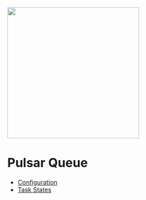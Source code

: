 <img src="https://quantmind-public.s3.amazonaws.com/pulsar/pulsar_colored_logo_only.svg" width=300>
   
# Pulsar Queue

* [Configuration](./config.md)
* [Task States](./states.md)

